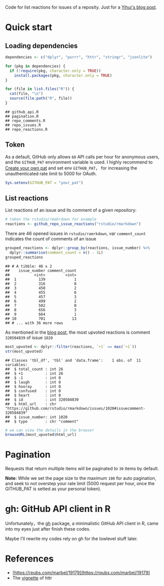 Code for list reactions for issues of a reposity. Just for a [Yihui's blog post](https://yihui.name/en/2017/10/emoji-stats-of-github-issues/).

# Quick start

## Loading dependencies


```r
dependencies <- c("dplyr", "purrr", "httr", "stringr", "jsonlite")

for (pkg in dependencies) {
  if (!require(pkg, character.only = TRUE)) 
    install.packages(pkg, character.only = TRUE)
}

for (file in list.files("R")) {
  cat(file, "\n")
  source(file.path("R", file))
}
```

```
## github_api.R 
## pagination.R 
## repo_comments.R 
## repo_issues.R 
## repo_reactions.R
```

## Token

As a default, GitHub only allows `60` API calls per hour for anonymous users, and the `GITHUB_PAT` environment variable is used.  I highly recommend to [Create your own pat](https://github.com/settings/tokens/new) and set env `GITHUB_PAT`， for increasing the unauthenticated rate limit to 5000 for OAuth.


```r
Sys.setenv(GITHUB_PAT = "your_pat")
```

## List reactions

List reactions of an issue and its comment of a given repository:


```r
# taken the rstudio/rmakrdown for example
reactions <- github_repo_issue_reactions("rstudio/rmarkdown")
```

There are 46 opened issues in `rstudio/ramrkdown`, var `comment_count` indicates the count of comments of an issue


```r
grouped_reactions <- dplyr::group_by(reactions, issue_number) %>% 
  dplyr::summarise(comment_count = n() - 1L)
grouped_reactions
```

```
## # A tibble: 46 x 2
##    issue_number comment_count
##           <int>         <int>
##  1          139             1
##  2          316             8
##  3          450             2
##  4          455             6
##  5          457             3
##  6          499             2
##  7          502             0
##  8          656             3
##  9          664             1
## 10          701            13
## # ... with 36 more rows
```

As mentioned in the [blog post](https://yihui.name/en/2017/10/emoji-stats-of-github-issues/), the most upvoted reactions is comment `320504839` of issue `1020`


```r
most_upvoted <- dplyr::filter(reactions, `+1` == max(`+1`))
str(most_upvoted)
```

```
## Classes 'tbl_df', 'tbl' and 'data.frame':	1 obs. of  11 variables:
##  $ total_count : int 26
##  $ +1          : int 26
##  $ -1          : int 0
##  $ laugh       : int 0
##  $ hooray      : int 0
##  $ confused    : int 0
##  $ heart       : int 0
##  $ id          : int 320504839
##  $ html_url    : chr "https://github.com/rstudio/rmarkdown/issues/1020#issuecomment-320504839"
##  $ issue_number: int 1020
##  $ type        : chr "comment"
```

```r
# we can view the details in the browser
browseURL(most_upvoted$html_url)
```

# Pagination

Requests that return multiple items will be paginated to `30` items by default. 

**Note:** While we set the page size to the maximum `100` for auto pagination, and seek to not overstep your rate limit (5000 request per hour, once the 
GITHUB_PAT is setted as your personal token).

# gh: GitHub API client in R

Unfortunately，the [gh](https://github.com/r-lib/gh) package, a minimalistic GitHub API client in R, came into my eyes just after finish these codes. 

Maybe I'll rewrite my codes rely on gh for the lowlevel stuff later.

# References

- [https://rpubs.com/marbel/19179](https://rpubs.com/marbel/19179)
- The [vignette](https://cran.r-project.org/web/packages/httr/vignettes/api-packages.html) of httr
